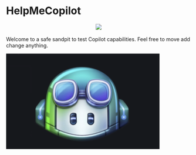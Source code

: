 # HelpMeCopilot
<p align="center">
    <img src=![GHC](1.png) />
</p>


Welcome to a safe sandpit to test Copilot capabilities. Feel free to move add change anything.

![GHC](2.png)